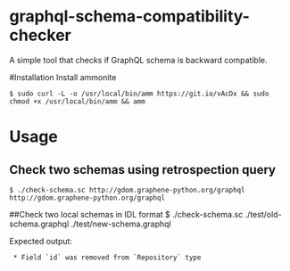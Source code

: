 # graphql-schema-compatibility-checker
A simple tool that checks if GraphQL schema is backward compatible.


#Installation
Install ammonite

    $ sudo curl -L -o /usr/local/bin/amm https://git.io/vAcDx && sudo chmod +x /usr/local/bin/amm && amm 

# Usage

## Check two schemas using retrospection query
    $ ./check-schema.sc http://gdom.graphene-python.org/graphql http://gdom.graphene-python.org/graphql

##Check two local schemas in IDL format
    $ ./check-schema.sc ./test/old-schema.graphql ./test/new-schema.graphql

Expected output:
```
 * Field `id` was removed from `Repository` type
```

          